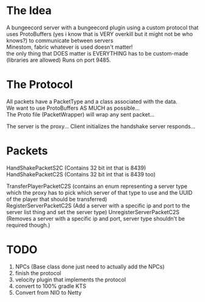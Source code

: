 # The Idea
A bungeecord server with a bungeecord plugin using a custom protocol that uses ProtoBuffers (yes i know that is VERY overkill but it might not be who knows?) to communicate between servers \
Minestom, fabric whatever is used doesn't matter! \
the only thing that DOES matter is EVERYTHING has to be custom-made (libraries are allowed)
Runs on port 9485.

# The Protocol
All packets have a PacketType and a class associated with the data. \
We want to use ProtoBuffers AS MUCH as possible... \
The Proto file (PacketWrapper) will wrap any sent packet...

The server is the proxy...
Client initializes the handshake server responds...

# Packets
HandShakePacketS2C (Contains 32 bit int that is 8439) \
HandShakePacketC2S (Contains 32 bit int that is 8439 too)

TransferPlayerPacketC2S (contains an enum representing a server type which the proxy has to pick which server of that type to use and the UUID of the player that should be transferred) \
RegisterServerPacketC2S (Add a server with a specific ip and port to the server list thing and set the server type)
UnregisterServerPacketC2S (Removes a server with a specific ip and port, server type shouldn't be required though.)

# TODO
1. NPCs (Base class done just need to actually add the NPCs)
2. finish the protocol
3. velocity plugin that implements the protocol
4. convert to 100% gradle KTS
5. Convert from NIO to Netty